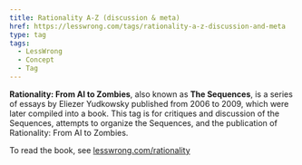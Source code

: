 ```yaml
---
title: Rationality A-Z (discussion & meta)
href: https://lesswrong.com/tags/rationality-a-z-discussion-and-meta
type: tag
tags:
  - LessWrong
  - Concept
  - Tag
---
```


**Rationality: From AI to Zombies**, also known as **The Sequences**, is a series of essays by Eliezer Yudkowsky published from 2006 to 2009, which were later compiled into a book. This tag is for critiques and discussion of the Sequences, attempts to organize the Sequences, and the publication of Rationality: From AI to Zombies.

To read the book, see [lesswrong.com/rationality](https://lesswrong.com/rationality)